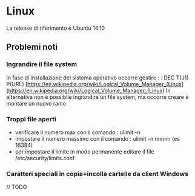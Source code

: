 # Linux
La release di riferimento è Ubuntu 14.10

## Problemi noti

### Ingrandire il file system

In fase di installazione del sistema operativo occorre gestire  :  : DEC T(J1) P(URL) [https://en.wikipedia.org/wiki/Logical_Volume_Manager_(Linux](https://en.wikipedia.org/wiki/Logical_Volume_Manager_(Linux)
In alternativa non è possibile ingrandire un file system, ma occorre creare e montare un nuovo ramo

### Troppi file aperti

* verificare il numero max con il comando :  ulimit -n
* impostare il numero massimo con il comando :  ulimit -n nnnnn (es 16384)
* per impostare il limite in modo permanente editare il file /etc/security/limits.conf

### Caratteri speciali in copia+incolla cartelle da client Windows
// TODO
